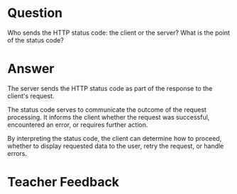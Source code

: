 # Question

Who sends the HTTP status code: the client or the server? What is the point of the status code?

# Answer

The server sends the HTTP status code as part of the response to the client's request. 

The status code serves to communicate the outcome of the request processing. It informs the client whether the request was successful, encountered an error, or requires further action. 

By interpreting the status code, the client can determine how to proceed, whether to display requested data to the user, retry the request, or handle errors. 

# Teacher Feedback
